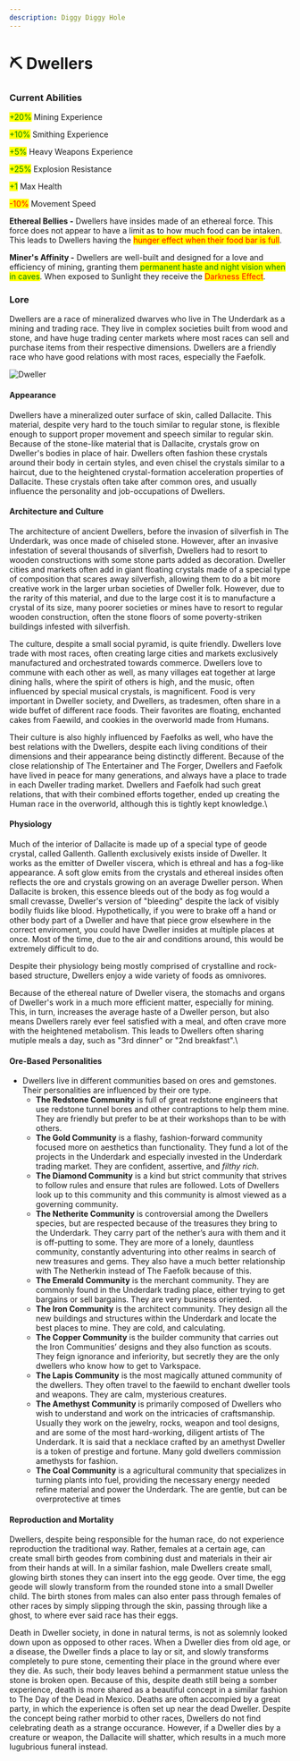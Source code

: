 ```yaml
---
description: Diggy Diggy Hole
---
```


# ⛏️ Dwellers

### Current Abilities

<mark style="color:green;">+20%</mark> Mining Experience

<mark style="color:green;">+10%</mark> Smithing Experience

<mark style="color:green;">+5%</mark> Heavy Weapons Experience

<mark style="color:green;">+25%</mark> Explosion Resistance

<mark style="color:green;">+1</mark> Max Health



<mark style="color:red;">-10%</mark> Movement Speed

**Ethereal Bellies -** Dwellers have insides made of an ethereal force. This force does not appear to have a limit as to how much food can be intaken. This leads to Dwellers having the <mark style="color:red;">hunger effect when their food bar is full</mark>.

**Miner's Affinity -** Dwellers are well-built and designed for a love and efficiency of mining, granting them <mark style="color:green;">permanent haste and night vision when in caves</mark>. When exposed to Sunlight they receive the <mark style="color:red;">Darkness Effect</mark>.

### Lore

Dwellers are a race of mineralized dwarves who live in The Underdark as a mining and trading race. They live in complex societies built from wood and stone, and have huge trading center markets where most races can sell and purchase items from their respective dimensions. Dwellers are a friendly race who have good relations with most races, especially the Faefolk.

![Dweller](../../../.gitbook/assets/dall.png)

#### Appearance

Dwellers have a mineralized outer surface of skin, called Dallacite. This material, despite very hard to the touch similar to regular stone, is flexible enough to support proper movement and speech similar to regular skin. Because of the stone-like material that is Dallacite, crystals grow on Dweller's bodies in place of hair. Dwellers often fashion these crystals around their body in certain styles, and even chisel the crystals similar to a haircut, due to the heightened crystal-formation acceleration properties of Dallacite. These crystals often take after common ores, and usually influence the personality and job-occupations of Dwellers.

#### Architecture and Culture

The architecture of ancient Dwellers, before the invasion of silverfish in The Underdark, was once made of chiseled stone. However, after an invasive infestation of several thousands of silverfish, Dwellers had to resort to wooden constructions with some stone parts added as decoration. Dweller cities and markets often add in giant floating crystals made of a special type of composition that scares away silverfish, allowing them to do a bit more creative work in the larger urban societies of Dweller folk. However, due to the rarity of this material, and due to the large cost it is to manufacture a crystal of its size, many poorer societies or mines have to resort to regular wooden construction, often the stone floors of some poverty-striken buildings infested with silverfish.

The culture, despite a small social pyramid, is quite friendly. Dwellers love trade with most races, often creating large cities and markets exclusively manufactured and orchestrated towards commerce. Dwellers love to commune with each other as well, as many villages eat together at large dining halls, where the spirit of others is high, and the music, often influenced by special musical crystals, is magnificent. Food is very important in Dweller society, and Dwellers, as tradesmen, often share in a wide buffet of different race foods. Their favorites are floating, enchanted cakes from Faewild, and cookies in the overworld made from Humans.

Their culture is also highly influenced by Faefolks as well, who have the best relations with the Dwellers, despite each living conditions of their dimensions and their appearance being distinctly different. Because of the close relationship of The Entertainer and The Forger, Dwellers and Faefolk have lived in peace for many generations, and always have a place to trade in each Dweller trading market. Dwellers and Faefolk had such great relations, that with their combined efforts together, ended up creating the Human race in the overworld, although this is tightly kept knowledge.\


#### Physiology

Much of the interior of Dallacite is made up of a special type of geode crystal, called Gallenth. Gallenth exclusively exists inside of Dweller. It works as the emitter of Dweller viscera, which is ethreal and has a fog-like appearance. A soft glow emits from the crystals and ethereal insides often reflects the ore and crystals growing on an average Dweller person. When Dallacite is broken, this essence bleeds out of the body as fog would a small crevasse, Dweller's version of "bleeding" despite the lack of visibly bodily fluids like blood. Hypothetically, if you were to brake off a hand or other body part of a Dweller and have that piece grow elsewhere in the correct enviroment, you could have Dweller insides at multiple places at once. Most of the time, due to the air and conditions around, this would be extremely difficult to do.

Despite their physiology being mostly comprised of crystalline and rock-based structure, Dwellers enjoy a wide variety of foods as omnivores.

Because of the ethereal nature of Dweller visera, the stomachs and organs of Dweller's work in a much more efficient matter, especially for mining. This, in turn, increases the average haste of a Dweller person, but also means Dwellers rarely ever feel satisfied with a meal, and often crave more with the heightened metabolism. This leads to Dwellers often sharing mutiple meals a day, such as "3rd dinner" or "2nd breakfast".\


#### Ore-Based Personalities

* Dwellers live in different communities based on ores and gemstones. Their personalities are influenced by their ore type.
  * **The Redstone Community** is full of great redstone engineers that use redstone tunnel bores and other contraptions to help them mine. They are friendly but prefer to be at their workshops than to be with others.
  * **The Gold Community** is a flashy, fashion-forward community focused more on aesthetics than functionality. They fund a lot of the projects in the Underdark and especially invested in the Underdark trading market. They are confident, assertive, and _filthy rich_.
  * **The Diamond Community** is a kind but strict community that strives to follow rules and ensure that rules are followed. Lots of Dwellers look up to this community and this community is almost viewed as a governing community.
  * **The Netherite Community** is controversial among the Dwellers species, but are respected because of the treasures they bring to the Underdark. They carry part of the nether’s aura with them and it is off-putting to some. They are more of a lonely, dauntless community, constantly adventuring into other realms in search of new treasures and gems. They also have a much better relationship with The Netherkin instead of The Faefolk because of this.
  * **The Emerald Community** is the merchant community. They are commonly found in the Underdark trading place, either trying to get bargains or sell bargains. They are very business oriented.
  * **The Iron Community** is the architect community. They design all the new buildings and structures within the Underdark and locate the best places to mine. They are cold, and calculating.
  * **The Copper Community** is the builder community that carries out the Iron Communities’ designs and they also function as scouts. They feign ignorance and inferiority, but secretly they are the only dwellers who know how to get to Varkspace.
  * **The Lapis Community** is the most magically attuned community of the dwellers. They often travel to the faewild to enchant dweller tools and weapons. They are calm, mysterious creatures.
  * **The Amethyst Community** is primarily composed of Dwellers who wish to understand and work on the intricacies of craftsmanship. Usually they work on the jewelry, rocks, weapon and tool designs, and are some of the most hard-working, diligent artists of The Underdark. It is said that a necklace crafted by an amethyst Dweller is a token of prestige and fortune. Many gold dwellers commission amethysts for fashion.
  * **The Coal Community** is a agricultural community that specializes in turning plants into fuel, providing the necessary energy needed refine material and power the Underdark. The are gentle, but can be overprotective at times

#### Reproduction and Mortality

Dwellers, despite being responsible for the human race, do not experience reproduction the traditional way. Rather, females at a certain age, can create small birth geodes from combining dust and materials in their air from their hands at will. In a similar fashion, male Dwellers create small, glowing birth stones they can insert into the egg geode. Over time, the egg geode will slowly transform from the rounded stone into a small Dweller child. The birth stones from males can also enter pass through females of other races by simply slipping through the skin, passing through like a ghost, to where ever said race has their eggs.

Death in Dweller society, in done in natural terms, is not as solemnly looked down upon as opposed to other races. When a Dweller dies from old age, or a disease, the Dweller finds a place to lay or sit, and slowly transforms completely to pure stone, cementing their place in the ground where ever they die. As such, their body leaves behind a permanment statue unless the stone is broken open. Because of this, despite death still being a somber experience, death is more shared as a beautiful concept in a similar fashion to The Day of the Dead in Mexico. Deaths are often accompied by a great party, in which the experience is often set up near the dead Dweller. Despite the concept being rather morbid to other races, Dwellers do not find celebrating death as a strange occurance. However, if a Dweller dies by a creature or weapon, the Dallacite will shatter, which results in a much more lugubrious funeral instead.
